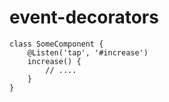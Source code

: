 # event-decorators

    class SomeComponent {
        @Listen('tap', '#increase')
        increase() {
            // ....
        }
    }

